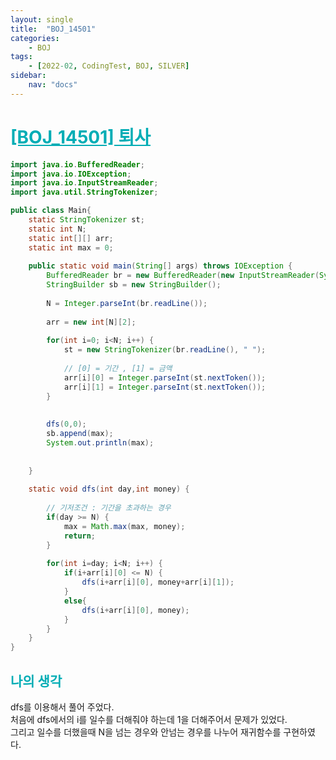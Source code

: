 ```yaml
---
layout: single
title:  "BOJ_14501"
categories: 
    - BOJ
tags: 
    - [2022-02, CodingTest, BOJ, SILVER]
sidebar:
    nav: "docs"
---
```


# <b><a style="color:#00adb5" href="https://www.acmicpc.net/problem/14501" target=_blank>[BOJ_14501] 퇴사</a></b>

```java
import java.io.BufferedReader;
import java.io.IOException;
import java.io.InputStreamReader;
import java.util.StringTokenizer;

public class Main{
	static StringTokenizer st;
	static int N;
	static int[][] arr;
	static int max = 0;
	
	public static void main(String[] args) throws IOException {
		BufferedReader br = new BufferedReader(new InputStreamReader(System.in));
		StringBuilder sb = new StringBuilder();
		
		N = Integer.parseInt(br.readLine());
		
		arr = new int[N][2];
		
		for(int i=0; i<N; i++) {
			st = new StringTokenizer(br.readLine(), " ");
			
			// [0] = 기간 , [1] = 금액
			arr[i][0] = Integer.parseInt(st.nextToken());
			arr[i][1] = Integer.parseInt(st.nextToken());
		}
		
		
		dfs(0,0);
		sb.append(max);
		System.out.println(max);
		
		
	}
	
	static void dfs(int day,int money) {
		
		// 기저조건 : 기간을 초과하는 경우
		if(day >= N) {
			max = Math.max(max, money);
			return;
		}
		
		for(int i=day; i<N; i++) {
			if(i+arr[i][0] <= N) {
				dfs(i+arr[i][0], money+arr[i][1]);
			}
			else{
				dfs(i+arr[i][0], money);
			}
		}
    }
}
```


## <b><a style="color:#00adb5">나의 생각</a></b>
dfs를 이용해서 풀어 주었다.<br>
처음에 dfs에서의 i를 일수를 더해줘야 하는데 1을 더해주어서 문제가 있었다.<br>
그리고 일수를 더했을때 N을 넘는 경우와 안넘는 경우를 나누어 재귀함수를 구현하였다.